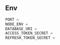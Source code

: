 ## Env

```js
PORT = 
NODE_ENV = 
DATABASE_URI = 
ACCESS_TOKEN_SECRET = 
REFRESH_TOKEN_SECRET = 
```